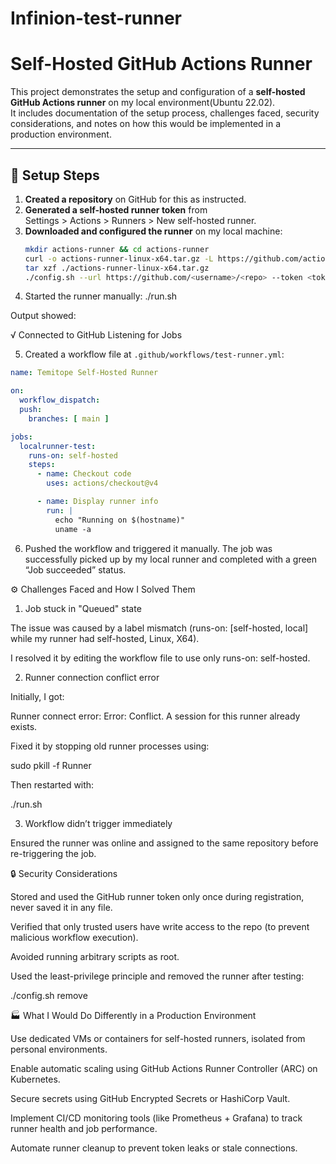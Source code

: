 # Infinion-test-runner
# Self-Hosted GitHub Actions Runner 

This project demonstrates the setup and configuration of a **self-hosted GitHub Actions runner** on my local environment(Ubuntu 22.02).  
It includes documentation of the setup process, challenges faced, security considerations, and notes on how this would be implemented in a production environment.

---

## 🧰 Setup Steps

1. **Created a repository** on GitHub for this as instructed.
2. **Generated a self-hosted runner token** from  
   Settings > Actions > Runners > New self-hosted runner.
3. **Downloaded and configured the runner** on my local machine:
   ```bash
   mkdir actions-runner && cd actions-runner
   curl -o actions-runner-linux-x64.tar.gz -L https://github.com/actions/runner/releases/latest/download/actions-runner-linux-x64.tar.gz
   tar xzf ./actions-runner-linux-x64.tar.gz
   ./config.sh --url https://github.com/<username>/<repo> --token <token>     

4. Started the runner manually:
./run.sh

Output showed:

√ Connected to GitHub
Listening for Jobs

5. Created a workflow file at `.github/workflows/test-runner.yml`:

```yaml
name: Temitope Self-Hosted Runner

on:
  workflow_dispatch:
  push:
    branches: [ main ]

jobs:
  localrunner-test:
    runs-on: self-hosted
    steps:
      - name: Checkout code
        uses: actions/checkout@v4

      - name: Display runner info
        run: |
          echo "Running on $(hostname)"
          uname -a

```
6. Pushed the workflow and triggered it manually.
The job was successfully picked up by my local runner and completed with a green “Job succeeded” status.

⚙️ Challenges Faced and How I Solved Them
1. Job stuck in "Queued" state

The issue was caused by a label mismatch (runs-on: [self-hosted, local] while my runner had self-hosted, Linux, X64).

I resolved it by editing the workflow file to use only runs-on: self-hosted.

2. Runner connection conflict error

Initially, I got:

Runner connect error: Error: Conflict. A session for this runner already exists.


Fixed it by stopping old runner processes using:

sudo pkill -f Runner


Then restarted with:

./run.sh

3. Workflow didn’t trigger immediately

Ensured the runner was online and assigned to the same repository before re-triggering the job.

🔒 Security Considerations

Stored and used the GitHub runner token only once during registration, never saved it in any file.

Verified that only trusted users have write access to the repo (to prevent malicious workflow execution).

Avoided running arbitrary scripts as root.

Used the least-privilege principle and removed the runner after testing:

./config.sh remove

🏭 What I Would Do Differently in a Production Environment

Use dedicated VMs or containers for self-hosted runners, isolated from personal environments.

Enable automatic scaling using GitHub Actions Runner Controller (ARC) on Kubernetes.

Secure secrets using GitHub Encrypted Secrets or HashiCorp Vault.

Implement CI/CD monitoring tools (like Prometheus + Grafana) to track runner health and job performance.

Automate runner cleanup to prevent token leaks or stale connections.
